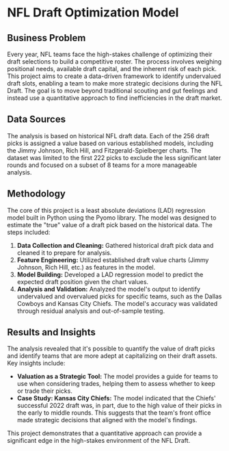 # NFL Draft Optimization Model

## Business Problem

Every year, NFL teams face the high-stakes challenge of optimizing their draft selections to build a competitive roster. The process involves weighing positional needs, available draft capital, and the inherent risk of each pick.  This project aims to create a data-driven framework to identify undervalued draft slots, enabling a team to make more strategic decisions during the NFL Draft. The goal is to move beyond traditional scouting and gut feelings and instead use a quantitative approach to find inefficiencies in the draft market.

## Data Sources

The analysis is based on historical NFL draft data. Each of the 256 draft picks is assigned a value based on various established models, including the Jimmy Johnson, Rich Hill, and Fitzgerald-Spielberger charts. The dataset was limited to the first 222 picks to exclude the less significant later rounds and focused on a subset of 8 teams for a more manageable analysis. 

## Methodology

The core of this project is a least absolute deviations (LAD) regression model built in Python using the Pyomo library.  The model was designed to estimate the "true" value of a draft pick based on the historical data. The steps included:

1.  **Data Collection and Cleaning:** Gathered historical draft pick data and cleaned it to prepare for analysis.
2.  **Feature Engineering:** Utilized established draft value charts (Jimmy Johnson, Rich Hill, etc.) as features in the model.
3.  **Model Building:** Developed a LAD regression model to predict the expected draft position given the chart values.
4.  **Analysis and Validation:** Analyzed the model's output to identify undervalued and overvalued picks for specific teams, such as the Dallas Cowboys and Kansas City Chiefs. The model's accuracy was validated through residual analysis and out-of-sample testing. 

## Results and Insights

The analysis revealed that it's possible to quantify the value of draft picks and identify teams that are more adept at capitalizing on their draft assets.  Key insights include:

* **Valuation as a Strategic Tool:** The model provides a guide for teams to use when considering trades, helping them to assess whether to keep or trade their picks. 
* **Case Study: Kansas City Chiefs:** The model indicated that the Chiefs' successful 2022 draft was, in part, due to the high value of their picks in the early to middle rounds.  This suggests that the team's front office made strategic decisions that aligned with the model's findings.

This project demonstrates that a quantitative approach can provide a significant edge in the high-stakes environment of the NFL Draft.

